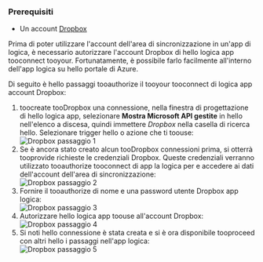 ### <a name="prerequisites"></a>Prerequisiti
* Un account [Dropbox](https://www.Dropbox.com/) 

Prima di poter utilizzare l'account dell'area di sincronizzazione in un'app di logica, è necessario autorizzare l'account Dropbox di hello logica app tooconnect tooyour. Fortunatamente, è possibile farlo facilmente all'interno dell'app logica su hello portale di Azure. 

Di seguito è hello passaggi tooauthorize il tooyour tooconnect di logica app account Dropbox:

1. toocreate tooDropbox una connessione, nella finestra di progettazione di hello logica app, selezionare **Mostra Microsoft API gestite** in hello nell'elenco a discesa, quindi immettere *Dropbox* nella casella di ricerca hello. Selezionare trigger hello o azione che ti toouse:  
   ![Dropbox passaggio 1](./media/connectors-create-api-dropbox/dropbox-1.png)
2. Se è ancora stato creato alcun tooDropbox connessioni prima, si otterrà tooprovide richieste le credenziali Dropbox. Queste credenziali verranno utilizzato tooauthorize tooconnect di app la logica per e accedere ai dati dell'account dell'area di sincronizzazione:  
   ![Dropbox passaggio 2](./media/connectors-create-api-dropbox/dropbox-2.png)
3. Fornire il tooauthorize di nome e una password utente Dropbox app logica:  
   ![Dropbox passaggio 3](./media/connectors-create-api-dropbox/dropbox-3.png)   
4. Autorizzare hello logica app toouse all'account Dropbox:  
   ![Dropbox passaggio 4](./media/connectors-create-api-dropbox/dropbox-4.png)
5. Si noti hello connessione è stata creata e si è ora disponibile tooproceed con altri hello i passaggi nell'app logica:  
   ![Dropbox passaggio 5](./media/connectors-create-api-dropbox/dropbox-5.png)   

